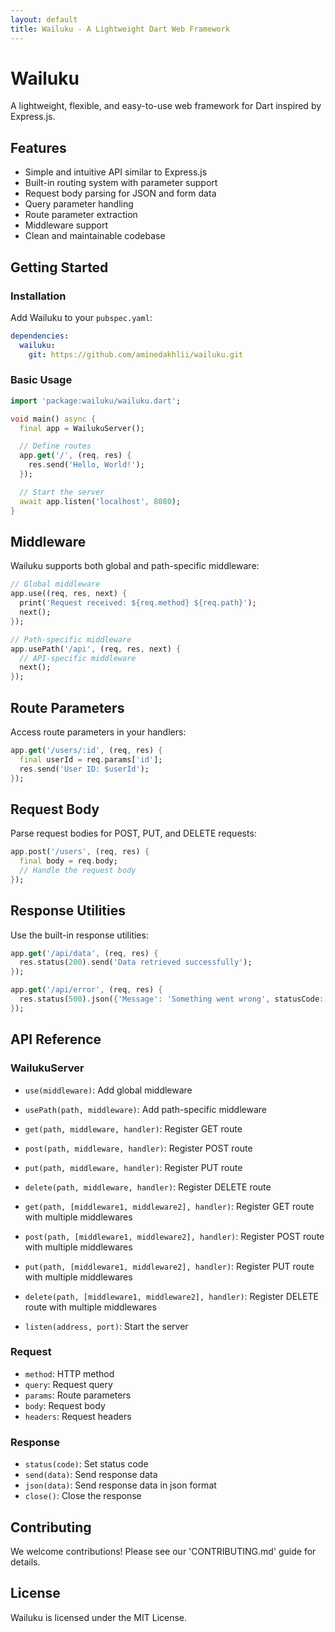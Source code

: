 ```yaml
---
layout: default
title: Wailuku - A Lightweight Dart Web Framework
---
```


# Wailuku

A lightweight, flexible, and easy-to-use web framework for Dart inspired by Express.js.

## Features

- Simple and intuitive API similar to Express.js
- Built-in routing system with parameter support
- Request body parsing for JSON and form data
- Query parameter handling
- Route parameter extraction
- Middleware support
- Clean and maintainable codebase

## Getting Started

### Installation

Add Wailuku to your `pubspec.yaml`:

```yaml
dependencies:
  wailuku:
    git: https://github.com/aminedakhlii/wailuku.git
```

### Basic Usage

```dart
import 'package:wailuku/wailuku.dart';

void main() async {
  final app = WailukuServer();

  // Define routes
  app.get('/', (req, res) {
    res.send('Hello, World!');
  });

  // Start the server
  await app.listen('localhost', 8080);
}
```

## Middleware

Wailuku supports both global and path-specific middleware:

```dart
// Global middleware
app.use((req, res, next) {
  print('Request received: ${req.method} ${req.path}');
  next();
});

// Path-specific middleware
app.usePath('/api', (req, res, next) {
  // API-specific middleware
  next();
});
```

## Route Parameters

Access route parameters in your handlers:

```dart
app.get('/users/:id', (req, res) {
  final userId = req.params['id'];
  res.send('User ID: $userId');
});
```

## Request Body

Parse request bodies for POST, PUT, and DELETE requests:

```dart
app.post('/users', (req, res) {
  final body = req.body;
  // Handle the request body
});
```

## Response Utilities

Use the built-in response utilities:

```dart
app.get('/api/data', (req, res) {
  res.status(200).send('Data retrieved successfully');
});

app.get('/api/error', (req, res) {
  res.status(500).json({'Message': 'Something went wrong', statusCode: 500});
});
```

## API Reference

### WailukuServer

- `use(middleware)`: Add global middleware
- `usePath(path, middleware)`: Add path-specific middleware
- `get(path, middleware, handler)`: Register GET route
- `post(path, middleware, handler)`: Register POST route
- `put(path, middleware, handler)`: Register PUT route
- `delete(path, middleware, handler)`: Register DELETE route
- `get(path, [middleware1, middleware2], handler)`: Register GET route with multiple middlewares
- `post(path, [middleware1, middleware2], handler)`: Register POST route with multiple middlewares
- `put(path, [middleware1, middleware2], handler)`: Register PUT route with multiple middlewares
- `delete(path, [middleware1, middleware2], handler)`: Register DELETE route with multiple middlewares

- `listen(address, port)`: Start the server

### Request

- `method`: HTTP method
- `query`: Request query
- `params`: Route parameters
- `body`: Request body
- `headers`: Request headers

### Response

- `status(code)`: Set status code
- `send(data)`: Send response data
- `json(data)`: Send response data in json format
- `close()`: Close the response

## Contributing

We welcome contributions! Please see our 'CONTRIBUTING.md' guide for details.

## License

Wailuku is licensed under the MIT License. 